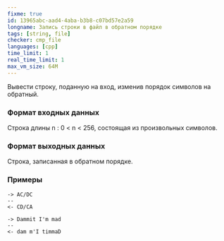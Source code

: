 ```yaml
---
fixme: true
id: 13965abc-aad4-4aba-b3b8-c07bd57e2a59
longname: Запись строки в файл в обратном порядке
tags: [string, file]
checker: cmp_file
languages: [cpp]
time_limit: 1
real_time_limit: 1
max_vm_size: 64M
---
```


Вывести строку, поданную на вход, изменив порядок символов на обратный.

### Формат входных данных

Строка длины n : 0 < n < 256, состоящая из произвольных символов.

### Формат выходных данных

Строка, записанная в обратном порядке.

### Примеры

```
-> AC/DC
--
<- CD/CA
```

```
-> Dammit I'm mad
--
<- dam m'I timmaD
```
